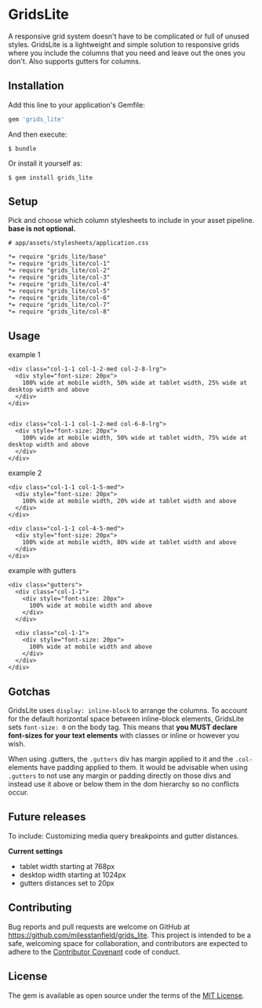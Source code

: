 # GridsLite

A responsive grid system doesn't have to be complicated or full of unused styles. GridsLite is a lightweight and simple solution to responsive grids where you include the columns that you need and leave out the ones you don't. Also supports gutters for columns.

## Installation

Add this line to your application's Gemfile:

```ruby
gem 'grids_lite'
```

And then execute:

    $ bundle

Or install it yourself as:

    $ gem install grids_lite

## Setup
Pick and choose which column stylesheets to include in your asset pipeline. **base is not optional.**

```
# app/assets/stylesheets/application.css

*= require "grids_lite/base"
*= require "grids_lite/col-1"
*= require "grids_lite/col-2"
*= require "grids_lite/col-3"
*= require "grids_lite/col-4"
*= require "grids_lite/col-5"
*= require "grids_lite/col-6"
*= require "grids_lite/col-7"
*= require "grids_lite/col-8"
```


## Usage

example 1
```
<div class="col-1-1 col-1-2-med col-2-8-lrg">
  <div style="font-size: 20px">
    100% wide at mobile width, 50% wide at tablet width, 25% wide at desktop width and above
  </div>
</div>


<div class="col-1-1 col-1-2-med col-6-8-lrg">
  <div style="font-size: 20px">
    100% wide at mobile width, 50% wide at tablet width, 75% wide at desktop width and above
  </div>
</div>
````

example 2
```
<div class="col-1-1 col-1-5-med">
  <div style="font-size: 20px">
    100% wide at mobile width, 20% wide at tablet width and above
  </div>
</div>

<div class="col-1-1 col-4-5-med">
  <div style="font-size: 20px">
    100% wide at mobile width, 80% wide at tablet width and above
  </div>
</div>
```

example with gutters
```
<div class="gutters">
  <div class="col-1-1">
    <div style="font-size: 20px">
      100% wide at mobile width and above
    </div>
  </div>

  <div class="col-1-1">
    <div style="font-size: 20px">
      100% wide at mobile width and above
    </div>
  </div>
</div>
```

## Gotchas

GridsLite uses ```display: inline-block``` to arrange the columns. To account for the default horizontal space between inline-block elements, GridsLite sets ```font-size: 0``` on the body tag. This means that **you MUST declare font-sizes for your text elements** with classes or inline or however you wish.

When using .gutters, the ```.gutters``` div has margin applied to it and the ```.col-``` elements have padding applied to them. It would be advisable when using ```.gutters``` to not use any margin or padding directly on those divs and instead use it above or below them in the dom hierarchy so no conflicts occur.


## Future releases
To include: Customizing media query breakpoints and gutter distances.

**Current settings**
- tablet width starting at 768px
- desktop width starting at 1024px
- gutters distances set to 20px

## Contributing

Bug reports and pull requests are welcome on GitHub at https://github.com/milesstanfield/grids_lite. This project is intended to be a safe, welcoming space for collaboration, and contributors are expected to adhere to the [Contributor Covenant](contributor-covenant.org) code of conduct.


## License

The gem is available as open source under the terms of the [MIT License](http://opensource.org/licenses/MIT).


